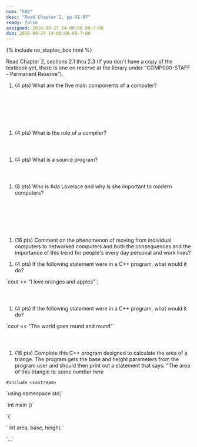 ```yaml
---
num: "h02"
desc: "Read Chapter 2, pp.41-97"
ready: false
assigned: 2016-09-27 14:00:00.00-7:00
due: 2016-09-29 14:00:00.00-7:00
---
```


{% include no_staples_box.html %}

Read Chapter 2, sections 2.1 thru 2.3   (If you don't have a copy of the textbook yet, there is one on reserve at the library under "COMP000-STAFF - Permanent Reserve").

1.	(4 pts) What are the five main components of a computer?  
  <div style="margin-bottom:8em"></div>

1.	(4 pts) What is the role of a compiler?
  <div style="margin-bottom:4em"></div>

1.	(4 pts) What is a source program?
  <div style="margin-bottom:4em"></div>

1.	(8 pts) Who is Ada Lovelace and why is she important to modern computers?
  <div style="margin-bottom:8em"></div>

1.	(16 pts) Comment on the phenomenon of moving from individual computers to networked computers and both the consequences and the importance of this trend for people's every day personal and work lives?
  <div class="pagebreak"></div>


1.	(4 pts) If the following statement were in a C++ program, what would it do?  
  <div style="margin-bottom:1em"></div>
`cout >> "I love oranges and apples"`;

  <div style="margin-bottom:4em"></div>

1.	(4 pts) If the following statement were in a C++ program, what would it do?
  <div style="margin-bottom:1em"></div>
`cout << "The world goes round and round"`

  <div style="margin-bottom:4em"></div>
  
1.	(16 pts) Complete this C++ program designed to calculate the area of a triange. The program gets the base and height parameters from the program user and should then print out a statement that says: "The area of this triangle is: <i>some number here</i>
  <div style="margin-bottom:1em"></div>

`#include <iostream>`
  <div style="margin-bottom:1em"></div>
`using namespace std;`
  <div style="margin-bottom:1em"></div>
`int main ()`
  <div style="margin-bottom:1em"></div>
`{`
  <div style="margin-bottom:1em"></div>
`   int area, base, height;`
  <div style="margin-bottom:1em"></div>
`...`
